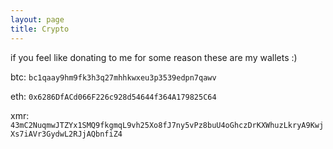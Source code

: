 ```yaml
---
layout: page
title: Crypto
---
```


if you feel like donating to me for some reason these are my wallets :)

btc: `bc1qaay9hm9fk3h3q27mhhkwxeu3p3539edpn7qawv`

eth: `0x6286DfACd066F226c928d54644f364A179825C64`

xmr: `43mC2NuqmwJTZYx1SMQ9fkgmqL9vh25Xo8fJ7ny5vPz8buU4oGhczDrKXWhuzLkryA9KwjXs7iAVr3GydwL2RJjAQbnfiZ4`